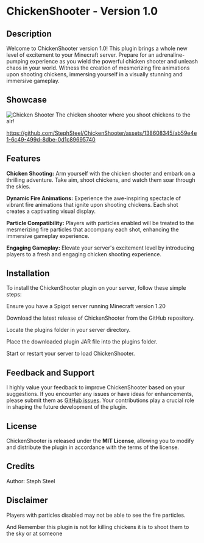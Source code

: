 # ChickenShooter - Version 1.0


## Description
Welcome to ChickenShooter version 1.0! This plugin brings a whole new level of excitement to your Minecraft server. Prepare for an adrenaline-pumping experience as you wield the powerful chicken shooter and unleash chaos in your world. Witness the creation of mesmerizing fire animations upon shooting chickens, immersing yourself in a visually stunning and immersive gameplay.


## Showcase
![Chicken Shooter](https://github.com/StephSteel/ChickenShooter/assets/138608345/9758d286-80d0-4a53-92a1-8601d54327df)   The chicken shooter where you shoot chickens to the air!


https://github.com/StephSteel/ChickenShooter/assets/138608345/ab59e4e1-6c49-499d-8dbe-0d1c89695740




## Features
**Chicken Shooting:** Arm yourself with the chicken shooter and embark on a thrilling adventure. Take aim, shoot chickens, and watch them soar through the skies.

**Dynamic Fire Animations:** Experience the awe-inspiring spectacle of vibrant fire animations that ignite upon shooting chickens. Each shot creates a captivating visual display.

**Particle Compatibility:** Players with particles enabled will be treated to the mesmerizing fire particles that accompany each shot, enhancing the immersive gameplay experience.

**Engaging Gameplay:** Elevate your server's excitement level by introducing players to a fresh and engaging chicken shooting experience.


## Installation
To install the ChickenShooter plugin on your server, follow these simple steps:

Ensure you have a Spigot server running Minecraft version 1.20

Download the latest release of ChickenShooter from the GitHub repository.

Locate the plugins folder in your server directory.

Place the downloaded plugin JAR file into the plugins folder.

Start or restart your server to load ChickenShooter.


## Feedback and Support

I highly value your feedback to improve ChickenShooter based on your suggestions. If you encounter any issues or have ideas for enhancements, please submit them as [GitHub issues](https://github.com/StephSteel/chickenshooter/issues). Your contributions play a crucial role in shaping the future development of the plugin.


## License
ChickenShooter is released under the **MIT License**, allowing you to modify and distribute the plugin in accordance with the terms of the license.


## Credits
Author: Steph Steel


## Disclaimer
Players with particles disabled may not be able to see the fire particles.

And Remember this plugin is not for killing chickens it is to shoot them to the sky or at someone
